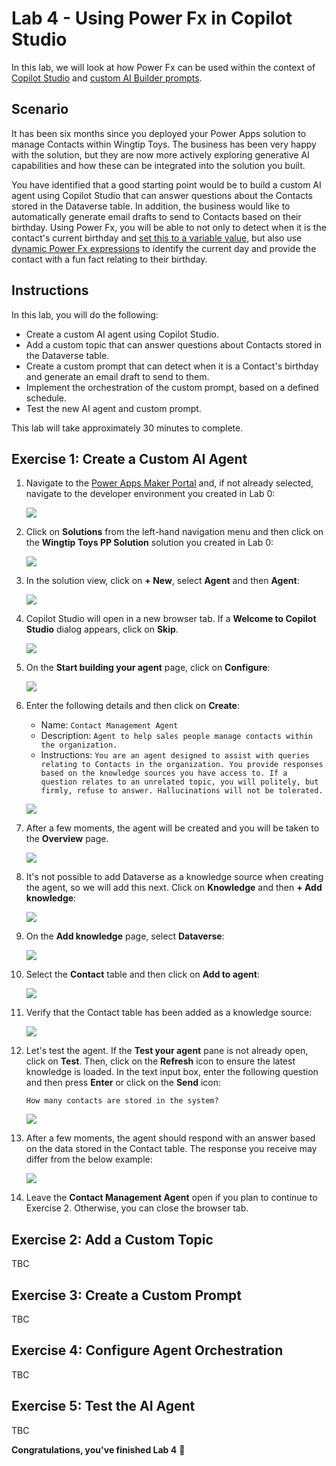 # Lab 4 - Using Power Fx in Copilot Studio

In this lab, we will look at how Power Fx can be used within the context of [Copilot Studio](https://learn.microsoft.com/en-us/microsoft-copilot-studio/fundamentals-what-is-copilot-studio) and [custom AI Builder prompts](https://learn.microsoft.com/en-us/ai-builder/prompts-overview).

## Scenario

It has been six months since you deployed your Power Apps solution to manage Contacts within Wingtip Toys. The business has been very happy with the solution, but they are now more actively exploring generative AI capabilities and how these can be integrated into the solution you built.

You have identified that a good starting point would be to build a custom AI agent using Copilot Studio that can answer questions about the Contacts stored in the Dataverse table. In addition, the business would like to automatically generate email drafts to send to Contacts based on their birthday. Using Power Fx, you will be able to not only to detect when it is the contact's current birthday and [set this to a variable value](https://learn.microsoft.com/en-us/microsoft-copilot-studio/advanced-power-fx), but also use [dynamic Power Fx expressions](https://learn.microsoft.com/en-us/ai-builder/add-inputs-prompt#power-fx-input) to identify the current day and provide the contact with a fun fact relating to their birthday.

## Instructions

In this lab, you will do the following:

- Create a custom AI agent using Copilot Studio.
- Add a custom topic that can answer questions about Contacts stored in the Dataverse table.
- Create a custom prompt that can detect when it is a Contact's birthday and generate an email draft to send to them.
- Implement the orchestration of the custom prompt, based on a defined schedule.
- Test the new AI agent and custom prompt.

This lab will take approximately 30 minutes to complete.

## Exercise 1: Create a Custom AI Agent

1. Navigate to the [Power Apps Maker Portal](https://make.powerapps.com) and, if not already selected, navigate to the developer environment you created in Lab 0:
   
    ![](Images/Lab4-UsingPowerFxInCopilotStudio/E1_1.png)

2. Click on **Solutions** from the left-hand navigation menu and then click on the **Wingtip Toys PP Solution** solution you created in Lab 0:

    ![](Images/Lab4-UsingPowerFxInCopilotStudio/E1_2.png)

3. In the solution view, click on **+ New**, select **Agent** and then **Agent**:

    ![](Images/Lab4-UsingPowerFxInCopilotStudio/E1_3.png)

4. Copilot Studio will open in a new browser tab. If a **Welcome to Copilot Studio** dialog appears, click on **Skip**. 

    ![](Images/Lab4-UsingPowerFxInCopilotStudio/E1_4.png)

5. On the **Start building your agent** page, click on **Configure**:

    ![](Images/Lab4-UsingPowerFxInCopilotStudio/E1_5.png)

6. Enter the following details and then click on **Create**:
    - Name: `Contact Management Agent`
    - Description: `Agent to help sales people manage contacts within the organization.`
    - Instructions: `You are an agent designed to assist with queries relating to Contacts in the organization. You provide responses based on the knowledge sources you have access to. If a question relates to an unrelated topic, you will politely, but firmly, refuse to answer. Hallucinations will not be tolerated.`

    ![](Images/Lab4-UsingPowerFxInCopilotStudio/E1_6.png)

7. After a few moments, the agent will be created and you will be taken to the **Overview** page.

    ![](Images/Lab4-UsingPowerFxInCopilotStudio/E1_7.png)

8. It's not possible to add Dataverse as a knowledge source when creating the agent, so we will add this next. Click on **Knowledge** and then **+ Add knowledge**:

    ![](Images/Lab4-UsingPowerFxInCopilotStudio/E1_8.png)

9. On the **Add knowledge** page, select **Dataverse**:

    ![](Images/Lab4-UsingPowerFxInCopilotStudio/E1_9.png)

10. Select the **Contact** table and then click on **Add to agent**:

    ![](Images/Lab4-UsingPowerFxInCopilotStudio/E1_10.png)

11. Verify that the Contact table has been added as a knowledge source:

    ![](Images/Lab4-UsingPowerFxInCopilotStudio/E1_11.png)

12. Let's test the agent. If the **Test your agent** pane is not already open, click on **Test**. Then, click on the **Refresh** icon to ensure the latest knowledge is loaded. In the text input box, enter the following question and then press **Enter** or click on the **Send** icon:

    ```
    How many contacts are stored in the system?
    ```

    ![](Images/Lab4-UsingPowerFxInCopilotStudio/E1_12.png)

13. After a few moments, the agent should respond with an answer based on the data stored in the Contact table. The response you receive may differ from the below example:

    ![](Images/Lab4-UsingPowerFxInCopilotStudio/E1_13.png)

14. Leave the **Contact Management Agent** open if you plan to continue to Exercise 2. Otherwise, you can close the browser tab.

## Exercise 2: Add a Custom Topic

TBC

## Exercise 3: Create a Custom Prompt

TBC

## Exercise 4: Configure Agent Orchestration

TBC

## Exercise 5: Test the AI Agent

TBC

**Congratulations, you've finished Lab 4** 🥳
